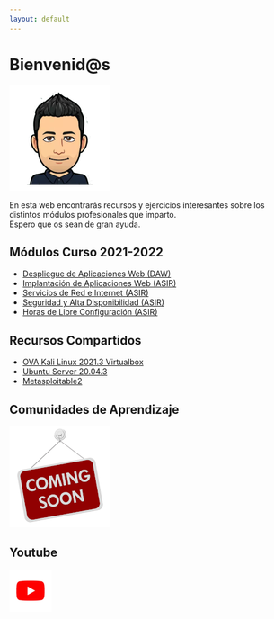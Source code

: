 ```yaml
---
layout: default
---
```


# Bienvenid@s

![Yo](./images/avatar_manu180x188.png)  

En esta web encontrarás recursos y ejercicios interesantes sobre los distintos módulos profesionales que imparto.  
Espero que os sean de gran ayuda.

## Módulos Curso 2021-2022

* [Despliegue de Aplicaciones Web (DAW)](./mods/daw) 
* [Implantación de Aplicaciones Web (ASIR)](./mods/iaw) 
* [Servicios de Red e Internet (ASIR)](./mods/sri)
* [Seguridad y Alta Disponibilidad (ASIR)](./mods/sad)
* [Horas de Libre Configuración (ASIR)](./mods/hlc)

## Recursos Compartidos

* [OVA Kali Linux 2021.3 Virtualbox](https://drive.google.com/file/d/1TKU0Z5DuHGxXVGGxh8csnn5Zk8QiaC9I/view?usp=sharing)
* [Ubuntu Server 20.04.3](https://drive.google.com/file/d/16XtWPw336fq-OUinXxA59K1Fc9SuLApo/view?usp=sharing)
* [Metasploitable2](https://drive.google.com/file/d/1xdzfFWD2UzkYfBSc2a-37M9LcBQ0jjch/view?usp=sharing)


## Comunidades de Aprendizaje

![CdA](./images/coming-soon-150x150.png)


## Youtube
[![Youtube](./images/yt_75x75.png)](https://www.youtube.com/channel/UCyzONPf9vQbCHHVrVBHIgrA)  